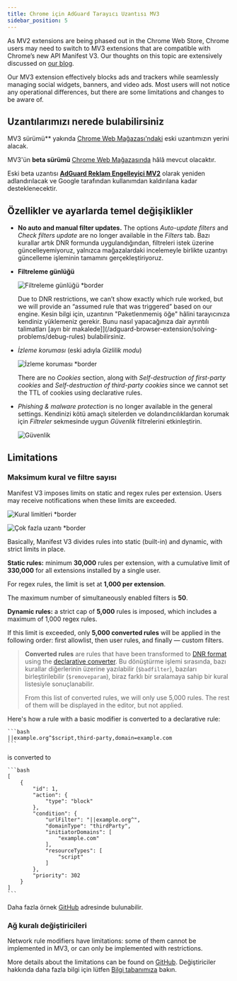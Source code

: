 ```yaml
---
title: Chrome için AdGuard Tarayıcı Uzantısı MV3
sidebar_position: 5
---
```


As MV2 extensions are being phased out in the Chrome Web Store, Chrome users may need to switch to MV3 extensions that are compatible with Chrome’s new API Manifest V3. Our thoughts on this topic are extensively discussed on [our blog](https://adguard.com/en/blog/tag/manifest-v3.html).

Our MV3 extension effectively blocks ads and trackers while seamlessly managing social widgets, banners, and video ads. Most users will not notice any operational differences, but there are some limitations and changes to be aware of.

## Uzantılarımızı nerede bulabilirsiniz

MV3 sürümü\*\* yakında [Chrome Web Mağazası'ndaki](https://chromewebstore.google.com/detail/adguard-adblocker/bgnkhhnnamicmpeenaelnjfhikgbkllg) eski uzantımızın yerini alacak.

MV3'ün **beta sürümü** [Chrome Web Mağazasında](https://chromewebstore.google.com/detail/adguard-adblocker-mv3-exp/apjcbfpjihpedihablmalmbbhjpklbdf) hâlâ mevcut olacaktır.

Eski beta uzantısı [**AdGuard Reklam Engelleyici MV2**](https://chromewebstore.google.com/detail/adguard-adblocker-beta/gfggjaccafhcbfogfkogggoepomehbjl) olarak yeniden adlandırılacak ve Google tarafından kullanımdan kaldırılana kadar desteklenecektir.

## Özellikler ve ayarlarda temel değişiklikler

- **No auto and manual filter updates.** The options _Auto-update filters_ and _Check filters update_ are no longer available in the _Filters_ tab. Bazı kurallar artık DNR formunda uygulandığından, filtreleri istek üzerine güncelleyemiyoruz, yalnızca mağazalardaki incelemeyle birlikte uzantıyı güncelleme işleminin tamamını gerçekleştiriyoruz.

- **Filtreleme günlüğü**

  ![Filtreleme günlüğü \*border](https://cdn.adtidy.org/content/blog/mv3/new/log.png)

  Due to DNR restrictions, we can’t show exactly which rule worked, but we will provide an “assumed rule that was triggered” based on our engine. Kesin bilgi için, uzantının "Paketlenmemiş öğe" hâlini tarayıcınıza kendiniz yüklemeniz gerekir. Bunu nasıl yapacağınıza dair ayrıntılı talimatları [ayrı bir makalede]](/adguard-browser-extension/solving-problems/debug-rules) bulabilirsiniz.

- _İzleme koruması_ (eski adıyla _Gizlilik modu_)

  ![İzleme koruması \*border](https://cdn.adtidy.org/content/blog/mv3/new/tracking_screen.png)

  There are no _Cookies_ section, along with _Self-destruction of first-party cookies_ and _Self-destruction of third-party cookies_ since we cannot set the TTL of cookies using declarative rules.

- _Phishing & malware protection_ is no longer available in the general settings. Kendinizi kötü amaçlı sitelerden ve dolandırıcılıklardan korumak için _Filtreler_ sekmesinde uygun _Güvenlik_ filtrelerini etkinleştirin.

  ![Güvenlik](https://cdn.adtidy.org/content/blog/mv3/new/security.png)

## Limitations

### Maksimum kural ve filtre sayısı

Manifest V3 imposes limits on static and regex rules per extension. Users may receive notifications when these limits are exceeded.

![Kural limitleri \*border](https://cdn.adtidy.org/content/blog/new/rulelimits.png)

![Çok fazla uzantı \*border](https://cdn.adtidy.org/content/blog/new/other_extension.png)

Basically, Manifest V3 divides rules into static (built-in) and dynamic, with strict limits in place.

**Static rules:** minimum **30,000** rules per extension, with a cumulative limit of **330,000** for all extensions installed by a single user.

For regex rules, the limit is set at **1,000 per extension**.

The maximum number of simultaneously enabled filters is **50**.

**Dynamic rules:** a strict cap of **5,000** rules is imposed, which includes a maximum of 1,000 regex rules.

If this limit is exceeded, only **5,000 converted rules** will be applied in the following order: first allowlist, then user rules, and finally — custom filters.

> **Converted rules** are rules that have been transformed
> to [DNR format] using the [declarative converter][github-declarative-converter].
> Bu dönüştürme işlemi sırasında, bazı kurallar diğerlerinin üzerine yazılabilir (`$badfilter`), bazıları birleştirilebilir (`$removeparam`),
> biraz farklı bir sıralamaya sahip bir kural listesiyle sonuçlanabilir.
>
> From this list of converted rules, we will only use 5,000 rules. The rest of them will be displayed in the editor, but not applied.

Here's how a rule with a basic modifier is converted to a declarative rule:

````
```bash
||example.org^$script,third-party,domain=example.com
```
````

is converted to

````
```bash
[
    {
        "id": 1,
        "action": {
            "type": "block"
        },
        "condition": {
            "urlFilter": "||example.org^",
            "domainType": "thirdParty",
            "initiatorDomains": [
                "example.com"
            ],
            "resourceTypes": [
                "script"
            ]
        },
        "priority": 302
    }
]
```
````

Daha fazla örnek [GitHub][github-declarative-converter-examples] adresinde bulunabilir.

### Ağ kuralı değiştiricileri

Network rule modifiers have limitations: some of them cannot be implemented in MV3, or can only be implemented with restrictions.

More details about the limitations can be found on [GitHub][github-declarative-converter].
Değiştiriciler hakkında daha fazla bilgi için lütfen [Bilgi tabanımıza](/general/ad-filtering/create-own-filters) bakın.

[DNR format]: https://developer.chrome.com/docs/extensions/reference/api/declarativeNetRequest#build-rules

<!-- TODO: update the following urls after the release/v3.1 branch is merged -->

[github-declarative-converter]: https://github.com/AdguardTeam/tsurlfilter/tree/release/v3.1/packages/tsurlfilter/src/rules/declarative-converter
[github-declarative-converter-examples]: https://github.com/AdguardTeam/tsurlfilter/tree/release/v3.1/packages/tsurlfilter/src/rules/declarative-converter#basic-examples
